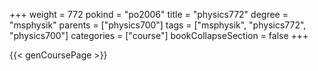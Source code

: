 +++
weight = 772
pokind = "po2006"
title = "physics772"
degree = "msphysik"
parents = ["physics700"]
tags = ["msphysik", "physics772", "physics700"]
categories = ["course"]
bookCollapseSection = false
+++

{{< genCoursePage >}}
